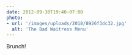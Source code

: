 ```yaml
---
date: 2012-09-30T19:40-07:00
photo:
- url: '/images/uploads/2018/8926f3dc32.jpg'
  alt: 'The Bad Waitress Menu'
---
```

Brunch!
